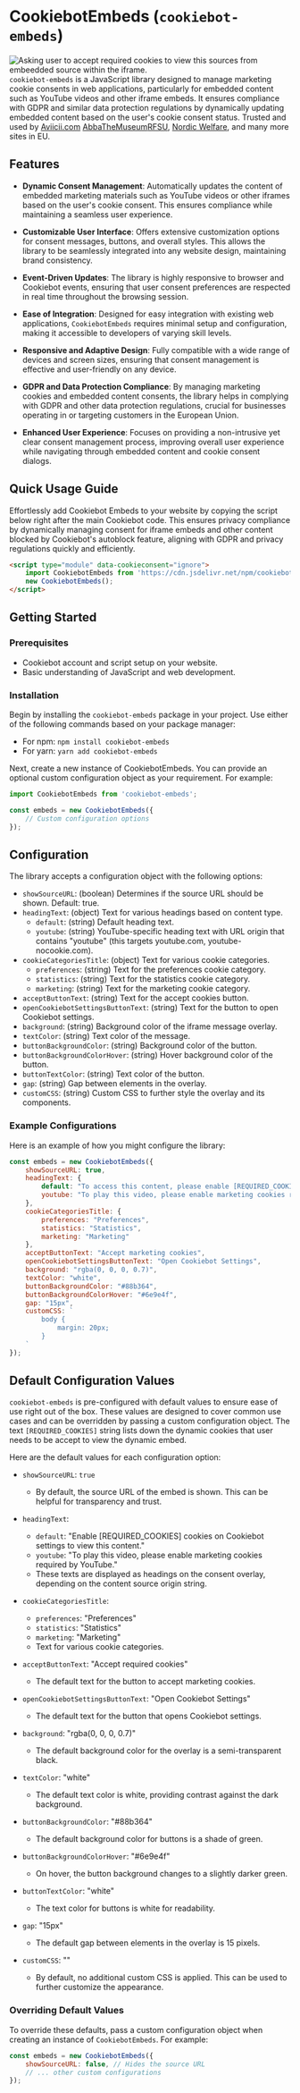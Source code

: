 # CookiebotEmbeds (`cookiebot-embeds`)

![Asking user to accept required cookies to view this sources from embeedded source within the iframe.](screenshot.png)
`cookiebot-embeds` is a JavaScript library designed to manage marketing cookie consents in web applications, particularly for embedded content such as YouTube videos and other iframe embeds. It ensures compliance with GDPR and similar data protection regulations by dynamically updating embedded content based on the user's cookie consent status. Trusted and used by [Aviicii.com](https://avicii.com/) [AbbaTheMuseum](https://abbathemuseum.com)[RFSU](https://www.rfsu.com/), [Nordic Welfare](http://nordicwelfare.org/), and many more sites in EU. 

## Features

- **Dynamic Consent Management**: Automatically updates the content of embedded marketing materials such as YouTube videos or other iframes based on the user's cookie consent. This ensures compliance while maintaining a seamless user experience.

- **Customizable User Interface**: Offers extensive customization options for consent messages, buttons, and overall styles. This allows the library to be seamlessly integrated into any website design, maintaining brand consistency.

- **Event-Driven Updates**: The library is highly responsive to browser and Cookiebot events, ensuring that user consent preferences are respected in real time throughout the browsing session.

- **Ease of Integration**: Designed for easy integration with existing web applications, `CookiebotEmbeds` requires minimal setup and configuration, making it accessible to developers of varying skill levels.

- **Responsive and Adaptive Design**: Fully compatible with a wide range of devices and screen sizes, ensuring that consent management is effective and user-friendly on any device.

- **GDPR and Data Protection Compliance**: By managing marketing cookies and embedded content consents, the library helps in complying with GDPR and other data protection regulations, crucial for businesses operating in or targeting customers in the European Union.

- **Enhanced User Experience**: Focuses on providing a non-intrusive yet clear consent management process, improving overall user experience while navigating through embedded content and cookie consent dialogs.

## Quick Usage Guide
Effortlessly add Cookiebot Embeds to your website by copying the script below right after the main Cookiebot code. This ensures privacy compliance by dynamically managing consent for iframe embeds and other content blocked by Cookiebot's autoblock feature, aligning with GDPR and privacy regulations quickly and efficiently.
```html
<script type="module" data-cookieconsent="ignore">
    import CookiebotEmbeds from 'https://cdn.jsdelivr.net/npm/cookiebot-embeds@latest/dist/cookiebot-embeds.es.js';
    new CookiebotEmbeds();
</script>
```

## Getting Started

### Prerequisites

- Cookiebot account and script setup on your website.
- Basic understanding of JavaScript and web development.

### Installation

Begin by installing the `cookiebot-embeds` package in your project. Use either of the following commands based on your package manager:
- For npm: `npm install cookiebot-embeds`
- For yarn: `yarn add cookiebot-embeds`

Next, create a new instance of CookiebotEmbeds. You can provide an optional custom configuration object as your requirement. For example:
```javascript
import CookiebotEmbeds from 'cookiebot-embeds';

const embeds = new CookiebotEmbeds({
    // Custom configuration options
});
```

## Configuration

The library accepts a configuration object with the following options:

- `showSourceURL`: (boolean) Determines if the source URL should be shown. Default: true.
- `headingText`: (object) Text for various headings based on content type.
    - `default`: (string) Default heading text.
    - `youtube`: (string) YouTube-specific heading text with URL origin that contains "youtube" (this targets youtube.com, youtube-nocookie.com).
- `cookieCategoriesTitle`: (object) Text for various cookie categories.
    - `preferences`: (string) Text for the preferences cookie category.
    - `statistics`: (string) Text for the statistics cookie category.
    - `marketing`: (string) Text for the marketing cookie category.
- `acceptButtonText`: (string) Text for the accept cookies button.
- `openCookiebotSettingsButtonText`: (string) Text for the button to open Cookiebot settings.
- `background`: (string) Background color of the iframe message overlay.
- `textColor`: (string) Text color of the message.
- `buttonBackgroundColor`: (string) Background color of the button.
- `buttonBackgroundColorHover`: (string) Hover background color of the button.
- `buttonTextColor`: (string) Text color of the button.
- `gap`: (string) Gap between elements in the overlay.
- `customCSS`: (string) Custom CSS to further style the overlay and its components.

### Example Configurations
Here is an example of how you might configure the library:
```javascript
const embeds = new CookiebotEmbeds({
    showSourceURL: true,
    headingText: {
        default: "To access this content, please enable [REQUIRED_COOKIES] cookies.",
        youtube: "To play this video, please enable marketing cookies required by YouTube."
    },
    cookieCategoriesTitle: {
        preferences: "Preferences",
        statistics: "Statistics",
        marketing: "Marketing"
    },
    acceptButtonText: "Accept marketing cookies",
    openCookiebotSettingsButtonText: "Open Cookiebot Settings",
    background: "rgba(0, 0, 0, 0.7)",
    textColor: "white",
    buttonBackgroundColor: "#88b364",
    buttonBackgroundColorHover: "#6e9e4f",
    gap: "15px",
    customCSS: `
        body {
            margin: 20px;
        }
    `
});
```

## Default Configuration Values

`cookiebot-embeds` is pre-configured with default values to ensure ease of use right out of the box. These values are designed to cover common use cases and can be overridden by passing a custom configuration object. The text `[REQUIRED_COOKIES]` string lists down the dynamic cookies that user needs to be accept to view the dynamic embed.

Here are the default values for each configuration option: 

- `showSourceURL`: `true`
  - By default, the source URL of the embed is shown. This can be helpful for transparency and trust.

- `headingText`: 
  - `default`: "Enable [REQUIRED_COOKIES] cookies on Cookiebot settings to view this content."
  - `youtube`: "To play this video, please enable marketing cookies required by YouTube."
  - These texts are displayed as headings on the consent overlay, depending on the content source origin string.

- `cookieCategoriesTitle`: 
  - `preferences`: "Preferences"
  - `statistics`: "Statistics"
  - `marketing`: "Marketing"
  - Text for various cookie categories.

- `acceptButtonText`: "Accept required cookies"
  - The default text for the button to accept marketing cookies.

- `openCookiebotSettingsButtonText`: "Open Cookiebot Settings"
  - The default text for the button that opens Cookiebot settings.

- `background`: "rgba(0, 0, 0, 0.7)"
  - The default background color for the overlay is a semi-transparent black.

- `textColor`: "white"
  - The default text color is white, providing contrast against the dark background.

- `buttonBackgroundColor`: "#88b364"
  - The default background color for buttons is a shade of green.

- `buttonBackgroundColorHover`: "#6e9e4f"
  - On hover, the button background changes to a slightly darker green.

- `buttonTextColor`: "white"
  - The text color for buttons is white for readability.

- `gap`: "15px"
  - The default gap between elements in the overlay is 15 pixels.

- `customCSS`: ""
  - By default, no additional custom CSS is applied. This can be used to further customize the appearance.

### Overriding Default Values

To override these defaults, pass a custom configuration object when creating an instance of `CookiebotEmbeds`. For example:
```javascript
const embeds = new CookiebotEmbeds({
    showSourceURL: false, // Hides the source URL
    // ... other custom configurations
});
```

